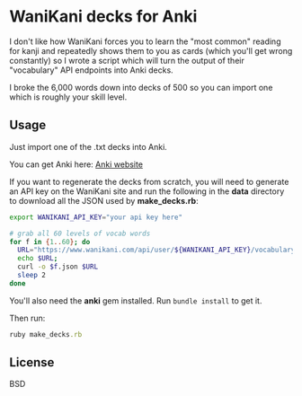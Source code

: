 # WaniKani decks for Anki

I don't like how WaniKani forces you to learn the "most common" reading for kanji and repeatedly shows them to you as cards (which you'll get wrong constantly) so I wrote a script which will turn the output of their "vocabulary" API endpoints into Anki decks.

I broke the 6,000 words down into decks of 500 so you can import one which is roughly your skill level.

## Usage

Just import one of the .txt decks into Anki.

You can get Anki here:  [Anki website](http://ankisrs.net/)

If you want to regenerate the decks from scratch, you will need to generate an API key on the WaniKani site and run the following in the **data** directory to download all the JSON used by **make_decks.rb**:

```sh
export WANIKANI_API_KEY="your api key here"

# grab all 60 levels of vocab words
for f in {1..60}; do
  URL="https://www.wanikani.com/api/user/${WANIKANI_API_KEY}/vocabulary/$f"
  echo $URL;
  curl -o $f.json $URL
  sleep 2
done
```

You'll also need the **anki** gem installed.  Run `bundle install` to get it.

Then run:

```rb
ruby make_decks.rb
```

## License

BSD
